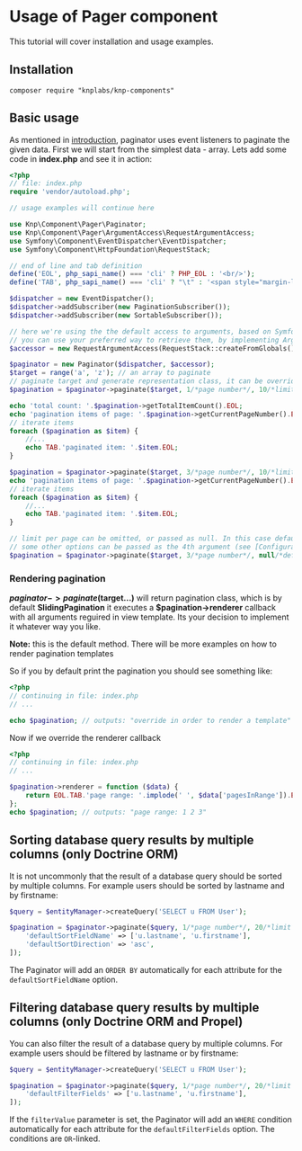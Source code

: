 # Usage of Pager component

This tutorial will cover installation and usage examples.

## Installation

    composer require "knplabs/knp-components"

## Basic usage

As mentioned in [introduction](https://github.com/knplabs/knp-components/tree/master/docs/pager/intro.md),
paginator uses event listeners to paginate the given data. First we will start from the simplest data - array.
Lets add some code in **index.php** and see it in action:

``` php
<?php
// file: index.php
require 'vendor/autoload.php';

// usage examples will continue here

use Knp\Component\Pager\Paginator;
use Knp\Component\Pager\ArgumentAccess\RequestArgumentAccess;
use Symfony\Component\EventDispatcher\EventDispatcher;
use Symfony\Component\HttpFoundation\RequestStack;

// end of line and tab definition
define('EOL', php_sapi_name() === 'cli' ? PHP_EOL : '<br/>');
define('TAB', php_sapi_name() === 'cli' ? "\t" : '<span style="margin-left:25px"/>');

$dispatcher = new EventDispatcher();
$dispatcher->addSubscriber(new PaginationSubscriber());
$dispatcher->addSubscriber(new SortableSubscriber());

// here we're using the the default access to arguments, based on Symfony Request
// you can use your preferred way to retrieve them, by implementing ArgumentAccessInterface
$accessor = new RequestArgumentAccess(RequestStack::createFromGlobals());

$paginator = new Paginator($dispatcher, $accessor);
$target = range('a', 'z'); // an array to paginate
// paginate target and generate representation class, it can be overrided by event listener
$pagination = $paginator->paginate($target, 1/*page number*/, 10/*limit per page*/);

echo 'total count: '.$pagination->getTotalItemCount().EOL;
echo 'pagination items of page: '.$pagination->getCurrentPageNumber().EOL;
// iterate items
foreach ($pagination as $item) {
    //...
    echo TAB.'paginated item: '.$item.EOL;
}

$pagination = $paginator->paginate($target, 3/*page number*/, 10/*limit per page*/);
echo 'pagination items of page: '.$pagination->getCurrentPageNumber().EOL;
// iterate items
foreach ($pagination as $item) {
    //...
    echo TAB.'paginated item: '.$item.EOL;
}

// limit per page can be omitted, or passed as null. In this case default value will be used.
// some other options can be passed as the 4th argument (see [Configuration](docs/pager/config.md))
$pagination = $paginator->paginate($target, 3/*page number*/, null/*default limit per page will be used*/, ['pageParameterName' => 'section']/*options*/);
```

### Rendering pagination

**$paginator->paginate($target...)** will return pagination class, which is by
default **SlidingPagination** it executes a **$pagination->renderer** callback
with all arguments reguired in view template. Its your decision to implement
it whatever way you like.

**Note:** this is the default method. There will be more examples on how to render pagination templates

So if you by default print the pagination you should see something like:

``` php
<?php
// continuing in file: index.php
// ...

echo $pagination; // outputs: "override in order to render a template"
```

Now if we override the renderer callback

``` php
<?php
// continuing in file: index.php
// ...

$pagination->renderer = function ($data) {
    return EOL.TAB.'page range: '.implode(' ', $data['pagesInRange']).EOL;
};
echo $pagination; // outputs: "page range: 1 2 3"
```

## Sorting database query results by multiple columns (only Doctrine ORM)

It is not uncommonly that the result of a database query should be sorted by multiple columns.
For example users should be sorted by lastname and by firstname:

```php
$query = $entityManager->createQuery('SELECT u FROM User');

$pagination = $paginator->paginate($query, 1/*page number*/, 20/*limit per page*/, [
    'defaultSortFieldName' => ['u.lastname', 'u.firstname'],
    'defaultSortDirection' => 'asc',
]);
```

The Paginator will add an `ORDER BY` automatically for each attribute for the
`defaultSortFieldName` option.

## Filtering database query results by multiple columns (only Doctrine ORM and Propel)

You can also filter the result of a database query by multiple columns.
For example users should be filtered by lastname or by firstname:

```php
$query = $entityManager->createQuery('SELECT u FROM User');

$pagination = $paginator->paginate($query, 1/*page number*/, 20/*limit per page*/, [
    'defaultFilterFields' => ['u.lastname', 'u.firstname'],
]);
```

If the `filterValue` parameter is set, the Paginator will add an `WHERE` condition automatically 
for each attribute for the `defaultFilterFields` option. The conditions are `OR`-linked.
